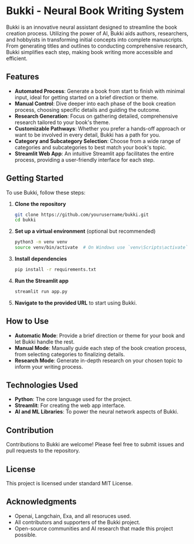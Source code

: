 # Bukki - Neural Book Writing System

Bukki is an innovative neural assistant designed to streamline the book creation process. Utilizing the power of AI, Bukki aids authors, researchers, and hobbyists in transforming initial concepts into complete manuscripts. From generating titles and outlines to conducting comprehensive research, Bukki simplifies each step, making book writing more accessible and efficient.

## Features

- **Automated Process**: Generate a book from start to finish with minimal input, ideal for getting started on a brief direction or theme.
- **Manual Control**: Dive deeper into each phase of the book creation process, choosing specific details and guiding the outcome.
- **Research Generation**: Focus on gathering detailed, comprehensive research tailored to your book's theme.
- **Customizable Pathways**: Whether you prefer a hands-off approach or want to be involved in every detail, Bukki has a path for you.
- **Category and Subcategory Selection**: Choose from a wide range of categories and subcategories to best match your book's topic.
- **Streamlit Web App**: An intuitive Streamlit app facilitates the entire process, providing a user-friendly interface for each step.

## Getting Started

To use Bukki, follow these steps:

1. **Clone the repository**

   ```bash
   git clone https://github.com/yourusername/bukki.git
   cd bukki
   ```

2. **Set up a virtual environment** (optional but recommended)

   ```bash
   python3 -m venv venv
   source venv/bin/activate  # On Windows use `venv\Scripts\activate`
   ```

3. **Install dependencies**

   ```bash
   pip install -r requirements.txt
   ```

4. **Run the Streamlit app**

   ```bash
   streamlit run app.py
   ```

5. **Navigate to the provided URL** to start using Bukki.

## How to Use

- **Automatic Mode**: Provide a brief direction or theme for your book and let Bukki handle the rest.
- **Manual Mode**: Manually guide each step of the book creation process, from selecting categories to finalizing details.
- **Research Mode**: Generate in-depth research on your chosen topic to inform your writing process.

## Technologies Used

- **Python**: The core language used for the project.
- **Streamlit**: For creating the web app interface.
- **AI and ML Libraries**: To power the neural network aspects of Bukki.

## Contribution

Contributions to Bukki are welcome! Please feel free to submit issues and pull requests to the repository.

## License

This project is licensed under standard MIT License.

## Acknowledgments

- Openai, Langchain, Exa, and all resoruces used.
- All contributors and supporters of the Bukki project.
- Open-source communities and AI research that made this project possible.
